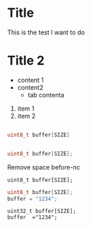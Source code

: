 # Title
This is the test I want to do

# Title 2
* content 1
* content2
  * tab contenta

1. item 1
2. item 2


```c

uint8_t buffer[SIZE]

```


```c

uint8_t buffer[SIZE];

```

Remove space before-nc

```c-nc
uint8_t buffer[SIZE];
```

```c
uint8_t buffer[SIZE];
buffer = "1234";
```

```c-nc
uint32_t buffer[SIZE];
buffer  ="1234";
``` 
